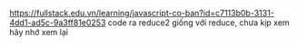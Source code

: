 https://fullstack.edu.vn/learning/javascript-co-ban?id=c7113b0b-3131-4dd1-ad5c-9a3ff81e0253
code ra reduce2 giống với reduce, chưa kịp xem hãy nhớ xem lại